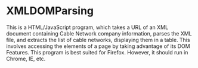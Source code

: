 # XMLDOMParsing
This is a HTML/JavaScript program, which takes a URL of an XML document containing Cable Network company information, parses the XML file, and extracts the list of cable networks, displaying them in a table. This involves accessing the elements of a page by taking advantage of its DOM Features. 
This program is best suited for Firefox. However, it should run in Chrome, IE, etc.

